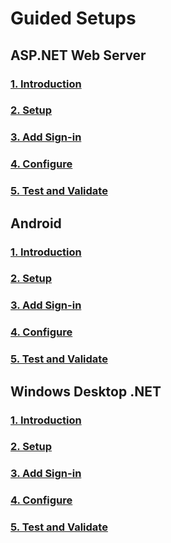 # Guided Setups
## ASP.NET Web Server
### [1. Introduction](active-directory-serversidewebapp-aspnetwebappowin-intro.md)
### [2. Setup](active-directory-serversidewebapp-aspnetwebappowin-setup.md)
### [3. Add Sign-in](active-directory-serversidewebapp-aspnetwebappowin-use.md)
### [4. Configure](active-directory-serversidewebapp-aspnetwebappowin-configure.md)
### [5. Test and Validate](active-directory-serversidewebapp-aspnetwebappowin-test.md)
## Android
### [1. Introduction](../../MobileAndDesktopApp/Android/active-directory-mobileanddesktopapp-android-intro.md)
### [2. Setup](../../MobileAndDesktopApp/Android/active-directory-mobileanddesktopapp-android-setup.md)
### [3. Add Sign-in](../../MobileAndDesktopApp/Android/active-directory-mobileanddesktopapp-android-use.md)
### [4. Configure](../../MobileAndDesktopApp/Android/active-directory-mobileanddesktopapp-android-configure.md)
### [5. Test and Validate](../../MobileAndDesktopApp/Android/active-directory-mobileanddesktopapp-android-test.md)
## Windows Desktop .NET
### [1. Introduction](../../MobileAndDesktopApp/WindowsDesktop/active-directory-mobileanddesktopapp-android-intro.md)
### [2. Setup](../../MobileAndDesktopApp/WindowsDesktop/active-directory-mobileanddesktopapp-android-setup.md)
### [3. Add Sign-in](../../MobileAndDesktopApp/WindowsDesktop/active-directory-mobileanddesktopapp-android-use.md)
### [4. Configure](../../MobileAndDesktopApp/WindowsDesktop/active-directory-mobileanddesktopapp-android-configure.md)
### [5. Test and Validate](../../MobileAndDesktopApp/WindowsDesktop/active-directory-mobileanddesktopapp-android-test.md)